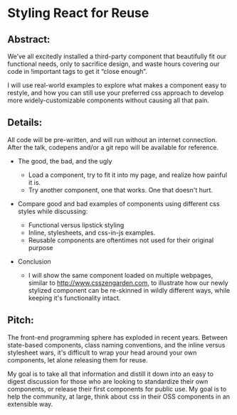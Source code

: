 # Styling React for Reuse

## Abstract:
We’ve all excitedly installed a third-party component that beautifully fit our functional needs, only to sacrifice design, and waste hours covering our code in !important tags to get it “close enough”.

I will use real-world examples to explore what makes a component easy to restyle, and how you can still use your preferred css approach to develop more widely-customizable components without causing all that pain.

## Details:
All code will be pre-written, and will run without an internet connection. After the talk, codepens and/or a git repo 
will be available for reference. 

* The good, the bad, and the ugly
    * Load a component, try to fit it into my page, and realize how painful it is. 
    * Try another component, one that works. One that doesn't hurt. 
    
* Compare good and bad examples of components using different css styles while discussing:
    * Functional versus lipstick styling
    * Inline, stylesheets, and css-in-js examples.
    * Reusable components are oftentimes not used for their original purpose
    
* Conclusion
    * I will show the same component loaded on multiple webpages, similar to http://www.csszengarden.com, to illustrate 
    how our newly stylized component can be re-skinned in wildly different ways, while keeping it's functionality intact.  

## Pitch:
The front-end programming sphere has exploded in recent years. Between state-based components, class naming conventions, and the inline versus stylesheet wars, it's difficult to wrap your head around your own components, let alone releasing them for reuse. 

My goal is to take all that information and distill it down into an easy to digest discussion for those who are looking to standardize their own components, or release their first components for public use. My goal is to help the community, at large, think about css in their OSS components in an extensible way.
